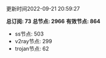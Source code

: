 更新时间2022-09-21 20:59:27

**总订阅: 73**
**总节点: 2966**
**有效节点: 864**
- ss节点: 503
- v2ray节点: 299
- trojan节点: 62
